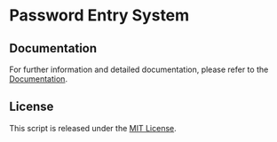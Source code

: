 # Password Entry System

## Documentation

For further information and detailed documentation, please refer to the [Documentation](https://docs.arduinodenis.com/github/resources-arduino/arduino-projects/project-10-arduino).

## License

This script is released under the [MIT License](LICENSE).
